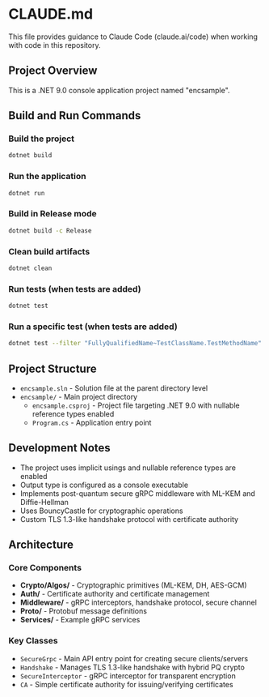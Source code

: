 # CLAUDE.md

This file provides guidance to Claude Code (claude.ai/code) when working with code in this repository.

## Project Overview

This is a .NET 9.0 console application project named "encsample".

## Build and Run Commands

### Build the project
```bash
dotnet build
```

### Run the application
```bash
dotnet run
```

### Build in Release mode
```bash
dotnet build -c Release
```

### Clean build artifacts
```bash
dotnet clean
```

### Run tests (when tests are added)
```bash
dotnet test
```

### Run a specific test (when tests are added)
```bash
dotnet test --filter "FullyQualifiedName~TestClassName.TestMethodName"
```

## Project Structure

- `encsample.sln` - Solution file at the parent directory level
- `encsample/` - Main project directory
  - `encsample.csproj` - Project file targeting .NET 9.0 with nullable reference types enabled
  - `Program.cs` - Application entry point

## Development Notes

- The project uses implicit usings and nullable reference types are enabled
- Output type is configured as a console executable
- Implements post-quantum secure gRPC middleware with ML-KEM and Diffie-Hellman
- Uses BouncyCastle for cryptographic operations
- Custom TLS 1.3-like handshake protocol with certificate authority

## Architecture

### Core Components

- **Crypto/Algos/** - Cryptographic primitives (ML-KEM, DH, AES-GCM)
- **Auth/** - Certificate authority and certificate management
- **Middleware/** - gRPC interceptors, handshake protocol, secure channel
- **Proto/** - Protobuf message definitions
- **Services/** - Example gRPC services

### Key Classes

- `SecureGrpc` - Main API entry point for creating secure clients/servers
- `Handshake` - Manages TLS 1.3-like handshake with hybrid PQ crypto
- `SecureInterceptor` - gRPC interceptor for transparent encryption
- `CA` - Simple certificate authority for issuing/verifying certificates